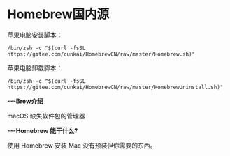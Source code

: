 # Homebrew国内源

苹果电脑安装脚本：


```
/bin/zsh -c "$(curl -fsSL https://gitee.com/cunkai/HomebrewCN/raw/master/Homebrew.sh)"

```


苹果电脑卸载脚本：


```
/bin/zsh -c "$(curl -fsSL https://gitee.com/cunkai/HomebrewCN/raw/master/HomebrewUninstall.sh)"

```



 **---Brew介绍** 

macOS 缺失软件包的管理器

 **---Homebrew 能干什么?** 

使用 Homebrew 安装 Mac 没有预装但你需要的东西。

